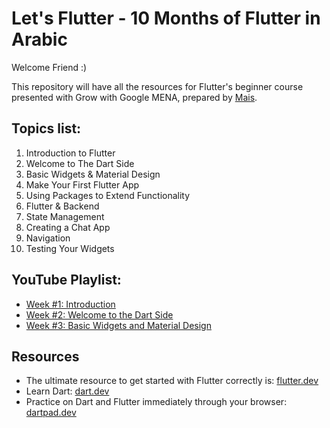 # Let's Flutter - 10 Months of Flutter in Arabic

Welcome Friend :)

This repository will have all the resources for Flutter's beginner course presented with Grow with Google MENA, prepared by [Mais](twitter.com/pr_mais).

## Topics list:
1. Introduction to Flutter
2. Welcome to The Dart Side
3. Basic Widgets & Material Design
4. Make Your First Flutter App
5. Using Packages to Extend Functionality
6. Flutter & Backend
7. State Management
8. Creating a Chat App
9. Navigation
10. Testing Your Widgets

## YouTube Playlist:
- [Week #1: Introduction](https://www.youtube.com/watch?v=UiX96etg-aI)
- [Week #2: Welcome to the Dart Side](https://youtu.be/vAVXixRk3fk)
- [Week #3: Basic Widgets and Material Design](https://youtu.be/Vk5vGv541N8)

## Resources
* The ultimate resource to get started with Flutter correctly is: [flutter.dev](flutter.dev)
* Learn Dart: [dart.dev](dart.dev)
* Practice on Dart and Flutter immediately through your browser: [dartpad.dev](dartpad.dev)

